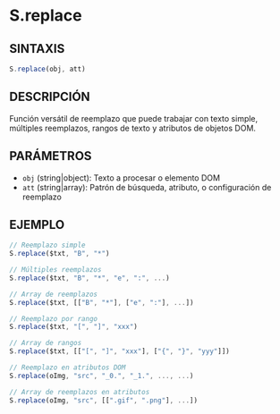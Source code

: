 # S.replace

## SINTAXIS
```javascript
S.replace(obj, att)
```

## DESCRIPCIÓN
Función versátil de reemplazo que puede trabajar con texto simple, múltiples reemplazos, rangos de texto y atributos de objetos DOM.

## PARÁMETROS
- `obj` (string|object): Texto a procesar o elemento DOM
- `att` (string|array): Patrón de búsqueda, atributo, o configuración de reemplazo

## EJEMPLO
```javascript
// Reemplazo simple
S.replace($txt, "B", "*")

// Múltiples reemplazos
S.replace($txt, "B", "*", "e", ":", ...)

// Array de reemplazos
S.replace($txt, [["B", "*"], ["e", ":"], ...])

// Reemplazo por rango
S.replace($txt, "[", "]", "xxx")

// Array de rangos
S.replace($txt, [["[", "]", "xxx"], ["{", "}", "yyy"]])

// Reemplazo en atributos DOM
S.replace(oImg, "src", "_0.", "_1.", ..., ...)

// Array de reemplazos en atributos
S.replace(oImg, "src", [[".gif", ".png"], ...])
```